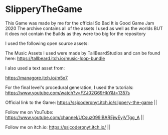 # SlipperyTheGame
This Game was made by me for the official So Bad It is Good Game Jam 2020
The archive contains all of the assets I used as well as the worlds BUT it does not contain the Builds as they were too big for the repository

I used the following open source assets:

The Music Assets I used were made by TallBeardStudios and can be found here: https://tallbeard.itch.io/music-loop-bundle

I also used a text asset from:

https://managore.itch.io/m5x7​

For the final level's procedural generation, I used the tutorials: 
https://www.youtube.com/watch?v=FZJ02G69HkY&t=1357s

Official link to the Game:
https://ssjcoderonyt.itch.io/slippery-the-game ||

Follow me on YouTube: https://www.youtube.com/channel/UCsuz099lBAREjwEyjVTgg_A ||

Follow me on itch.io: https://ssjcoderonyt.itch.io/ ||
